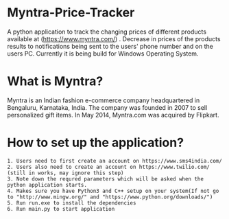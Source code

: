 # Myntra-Price-Tracker
A python application to track the changing prices of different products available at (https://www.myntra.com/) . Decrease in prices of the products results to notifications being sent to the users' phone number and on the users PC. Currently it is being build for Windows Operating System.

# What is Myntra?
Myntra is an Indian fashion e-commerce company headquartered in Bengaluru, Karnataka, India. The company was founded in 2007 to sell personalized gift items. In May 2014, Myntra.com was acquired by Flipkart.

# How to set up the application?
```
1. Users need to first create an account on https://www.sms4india.com/
2. Users also need to create an account on https://www.twilio.com/ (still in works, may ignore this step)
3. Note down the requred parameters which will be asked when the python application starts.
4. Makes sure you have Python3 and C++ setup on your system(If not go to "http://www.mingw.org/" and "https://www.python.org/downloads/")
5. Run run.exe to install the dependencies
6. Run main.py to start application
```

